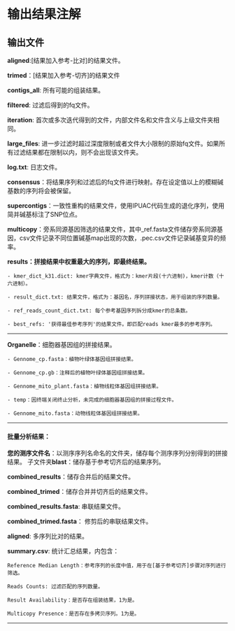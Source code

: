
# 输出结果注解

## 输出文件
**aligned**:[结果加入参考-比对]的结果文件。

**trimed**：[结果加入参考-切齐]的结果文件

**contigs_all**: 所有可能的组装结果。

**filtered**: 过滤后得到的fq文件。

**iteration**: 首次或多次迭代得到的文件，内部文件名和文件含义与上级文件夹相同。

**large_files**: 进一步过滤时超过深度限制或者文件大小限制的原始fq文件。如果所有过滤结果都在限制以内，则不会出现该文件夹。

**log.txt**: 日志文件。

**consensus**：将结果序列和过滤后的fq文件进行映射。存在设定值以上的模糊碱基数的序列将会被保留。

**supercontigs**：一致性重构的结果文件，使用IPUAC代码生成的退化序列，使用简并碱基标注了SNP位点。

**multicopy**：旁系同源基因筛选的结果文件，其中_ref.fasta文件储存旁系同源基因，csv文件记录不同位置碱基map出现的次数，.pec.csv文件记录碱基变异的频率。

**results：拼接结果中权重最大的序列，即最终结果。**

    - kmer_dict_k31.dict: kmer字典文件，格式为：kmer片段(十六进制)，kmer计数（十六进制）。

    - result_dict.txt: 结果文件，格式为：基因名，序列拼接状态，用于组装的序列数量。

    - ref_reads_count_dict.txt: 每个参考基因序列拆分成kmer的总条数。

    - best_refs: '获得最佳参考序列'的结果文件。即匹配reads kmer最多的参考序列。

---
**Organelle**：细胞器基因组的拼接结果。

    - Gennome_cp.fasta：植物叶绿体基因组拼接结果。

    - Gennome_cp.gb：注释后的植物叶绿体基因组拼接结果。

    - Gennome_mito_plant.fasta：植物线粒体基因组拼接结果。

    - temp：因终端关闭终止分析，未完成的细胞器基因组的拼接过程文件。

    - Gennome_mito.fasta：动物线粒体基因组拼接结果。

---

#### 批量分析结果：

**您的测序文件名**：以测序序列名命名的文件夹，储存每个测序序列分别得到的拼接结果。
    子文件夹**blast**：储存基于参考切齐后的结果序列。

**combined_results**：储存合并后的结果文件。

**combined_trimed**：储存合并并切齐后的结果文件。

**combined_results.fasta**: 串联结果文件。

**combined_trimed.fasta**： 修剪后的串联结果文件。

**aligned**: 多序列比对的结果。

**summary.csv**: 统计汇总结果，内包含：

    Reference Median Length：参考序列的长度中值，用于在[基于参考切齐]步骤对序列进行筛选。
    
    Reads Counts: 过滤匹配的序列数量。

    Result Availability：是否存在组装结果，1为是。

    Multicopy Presence：是否存在多拷贝序列。1为是。



 ---

